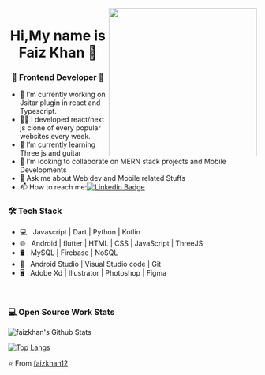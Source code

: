 <img align="right" width="300" height="300" src="https://faizkhan.xyz/static/media/me_1.d24f9317eaec046ee045.jpeg">

<h1 align="center"> Hi,My name is  Faiz Khan 👋 </h1>
<h3 align="center">🚀 Frontend Developer 🚀</h3>

- 🔭 I’m currently working on Jsitar plugin in react and Typescript.  
- 👨‍💻 I developed react/next js clone of every popular websites every week.
- 🌱 I’m currently learning Three js and guitar
- 👯 I’m looking to collaborate on MERN stack projects and Mobile Developments
- 💬 Ask me about Web dev and Mobile related Stuffs
- 📫 How to reach me:[![Linkedin Badge](https://img.shields.io/badge/-LinkedIn-blue?style=flat-square&logo=Linkedin&logoColor=white&link=)](https://www.linkedin.com/in/faiz-khan-8b4a55147/) 

<h3>🛠 Tech Stack</h3>

- 💻 &nbsp; Javascript | Dart | Python | Kotlin  
- 🌐 &nbsp; Android | flutter | HTML | CSS | JavaScript | ThreeJS 
- 🛢 &nbsp; MySQL | Firebase | NoSQL
- 🔧 &nbsp; Android Studio |  Visual Studio code | Git
- 🖥 &nbsp; Adobe Xd | Illustrator | Photoshop | Figma

<br>

### 💻 Open Source Work Stats

<img align="center" src="https://github-readme-stats.vercel.app/api?username=faizkhan12&include_all_commits=true&count_private=true&show_icons=true&line_height=20&title_color=7A7ADB&icon_color=2234AE&text_color=D3D3D3&bg_color=0,000000,130F40" alt="faizkhan's Github Stats">

</br>

[![Top Langs](https://github-readme-stats.vercel.app/api/top-langs/?username=faizkhan12&layout=compact&text_color=daf7dc&bg_color=151515)](https://github.com/devSouvik/github-readme-stats)


⭐️ From [faizkhan12](https://github.com/faizkhan12)

